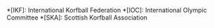 *[IKF]: International Korfball Federation
*[IOC]: International Olympic Committee
*[SKA]: Scottish Korfball Association